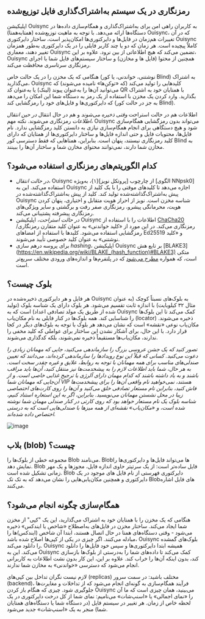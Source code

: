 ## رمزنگاری در یک سیستم به‌اشتراک‌گذاری فایل توزیع‌شده
اپلیکیشن Ouisync به کاربران راهی امن برای به‌اشتراک‌گذاری و همگام‌سازی داده‌ها
در دستگاه‌ها ارائه می‌دهد. با توجه به ماهیت توزیع‌شده (همتا‌به‌همتا) Ouisync، که
در آن تغییرات هم‌زمان در فایل‌ها و دایرکتوری‌ها امکان‌پذیر است، ساختار دایرکتوری
Ouisync کاملاً پیچیده است. هر زمان که دو یا چند کاربر فایلی را در یک دایرکتوری
به‌طور همزمان تغییر دهند، معماری Ouisync تضمین می‌کند که هیچ اطلاعاتی از بین
نرود. علاوه بر این، Ouisync همچنین از محتوا (فایل ها و مخازن) و ساختار سیستم‌های
فایل شما با اجرای رمزنگاری سرتاسری محافظت می‌کند.

هنگامی که یک مخزن را در یک حالت خاص (نوشتنی، خواندنی، یا کور Blind) به اشتراک
می‌گذارید، Ouisync کلیدهایی را تولید می‌کند (که «توکن‌ها» نامیده می‌شوند) که
می‌توانید آن‌ها را به‌عنوان پیوند (لینک) یا به‌عنوان کد QR با همتایان خود به
اشتراک بگذارید. وارد کردن یک مخزن با استفاده از یک رمز به دستگاه شما این امکان
را می‌دهد که دایرکتوری‌ها و فایل‌های خود را رمزگشایی کند (به جز در حالت کور
Blind).

اطلاعات هم در حالت استراحت _وقتی ذخیره می‌شوند_ و هم در حال انتقال _در حین
انتقال اطلاعات_ رمزنگاری می‌شوند. نکته مهم، Ouisync می‌تواند بدون رمزگشایی
همگام‌سازی شود و هیچ دستگاهی برای انجام همگام‌سازی نیازی به دانستن کلید رمزگشایی
ندارد. نام فایل‌ها، محتویات فایل و حتی اندازه فایل‌ها و ساختار دایرکتوری‌ها از
همتایان که دارای کلید رمزنگاری نیستند، پنهان است. بنابراین، همتاهایی که فقط
دسترسی کور Blind به مخازن شما دارند، نمی‌توانند محتوای مخازن شما و ساختار آن‌ها
را ببینند.

## کدام الگوریتم‌های رمزنگاری استفاده می‌شود؟
* _در حالت انتقال_، Ouisync از چارچوب [پروتکل نویز]{۱}، به‌ویژه [الگوی NNpsk0]
  استفاده می‌کند. این به Ouisync اجازه می‌دهد تا کلیدهای موقتی را با یک کلید از
  پیش به‌اشتراک‌گذاشته‌شده تولید کند. کلید از پیش به‌اشتراک‌گذاشته‌شده در
  Ouisync شناسه مخزن است. نویز از احراز هویت متقابل و اختیاری، پنهان کردن هویت،
  محرمانگی پیشرو، رمزنگاری صفر رفت و برگشتی و سایر ویژگی‌های رمزنگاری پیشرفته
  پشتیبانی می‌کند.
* _در حالت استراحت_، اپلیکیشن Ouisync اطلاعات را با استفاده از
  [ChaCha20](https://en.wikipedia.org/wiki/Salsa20#ChaCha_variant) رمزنگاری
  می‌کند. در این مورد از «کلید خواندنی» به عنوان کلید متقارن رمزنگاری/رمزگشایی
  استفاده می‌شود. کلیدها با استفاده از امضاهای Ed25519 و «کلید نوشتنی» به عنوان
  کلید خصوصی تأیید می‌شوند.
* برای پروسه درهم سازی _hashing_، اپلیکیشن Ouisync بر تابع هش [BLAKE3]
  (https://en.wikipedia.org/wiki/BLAKE_(hash_function)#BLAKE3) متکی است، که
  همواره [مطرح
  می‌شود](https://github.com/BLAKE3-team/BLAKE3-specs/blob/master/blake3.pdf) که
  در پلتفرم‌ها و اندازه‌های ورودی مختلف سریع‌تر است.

## بلوک چیست؟
هر فایل و هر دایرکتوری ذخیره‌شده در Ouisync به بلوک‌های نسبتاً کوچک (به عنوان
مثال ۳۲ کیلوبایت) با اندازه ثابت تقسیم می‌شود. هر بلوک دارای یک شناسه بلوک
(تولید شده از طریق یک مولد تصادفی اعداد) است که به Ouisync کمک می‌کند تا این
بلوک‌ها را شناسایی کند. همه بلوک‌ها در کنار فایلی به نام مکان‌یاب (locator)
ذخیره می‌شوند. مکان‌یاب نوعی «نقشه» است که نشان می‌دهد هر بلوک با توجه به
بلوک‌های دیگر در کجا قرار دارد. با این حال، برای آشکار نشدن این ساختار برای
عواملی که کلید مخفی را ندارند، مکان‌یاب‌ها مستقیماً ذخیره نمی‌شوند، بلکه کدگذاری
می‌شوند.

_تصور کنید که یک جشن عروسی بزرگ را سازماندهی می‌کنید، جایی که مهمانان زیادی را
دعوت می‌کنید. کسانی که قبلاً این نوع رویدادها را سازماندهی کرده‌اند، می‌دانند که
تعیین صندلی‌های مناسب برای همه مهمانان با توجه به روابط، علایق و غیره چقدر سخت
است. به هر حال، شما باید اطلاعات لازم را به پیشخدمت‌ها نیز منتقل کنید، آن‌ها
باید مراقب باشند و به یاد داشته باشند که کدام مهمان دارای آلرژی یا ترجیح غذایی
خاصی است. و از آن‌جایی که مهمانان شما VIP هستند، نمی‌خواهید نام واقعی آن‌ها را
برای پیشخدمت‌ها فاش کنید، بنابراین نام مستعار تصادفی خلق می‌کنید و آن‌ها را روی
کارت‌های اختصاصی زیبا در محل نشستن مهمانان می‌نویسید. بنابراین، اگر به این
استعاره استناد کنیم، شناسه بلوک یک نام مستعار خواهد بود که روی کارتی در کنار
صندلی مهمان شما نوشته شده است، و «مکان‌یاب» نقشه‌ای از همه میزها با صندلی‌هایی
است که به درستی اختصاص داده شده‌اند._

![image](https://github.com/willow446/willow446.github.io/assets/1790886/06985a87-2dac-49a2-99ae-37725bd8e2ce)


## بلاب (blob) چیست؟
مجموعه خطی از بلوک‌ها را Blob می‌نامند. Blob‌ها می‌تواند فایل‌ها و دایرکتوری‌ها
را نمایش دهد. ‌Blob فایل ساده‌تر است: از یک سرتیتر حاوی اندازه فایل، مجوزها و یک
مهر زمانی تشکیل شده است. ‌Blob دایرکتوری فهرستی از نام فایل های موجود در یک
دایرکتوری و همچنین مکان‌یابی‌هایی را نشان می‌دهد که به تک تک Blobهای فایل اشاره
می‌کنند.

## همگام‌سازی چگونه انجام می‌شود؟
هنگامی که یک مخزن را با همتایان خود به اشتراک می‌گذارید، این یک "کپی" از مخزن
شما ایجاد می‌کند. ساختار مخزن در فایل‌های به‌اصطلاح «شاخص یا ایندکس» ذخیره
می‌شود - وقتی دستگاه‌های همتا در حال اتصال هستند، ابتدا آن شاخص (ایندکس)‌ها را
مبادله می‌کنند. اگر چیزی در یکی از کپی‌ها اصلاح شده باشد، Ouisync بلوک‌های گمشده
را دانلود می‌کند. Ouisync همیشه ابتدا دایرکتوری‌ها و سپس خود فایل‌ها را دانلود
می‌کند. این به Ouisync کمک می‌کند تا داده‌های شما را به‌درستی از بلوک‌ها بازسازی
کند، بدون اینکه آن‌ها را خراب کند. علاوه بر این، این کار بدون نشت اطلاعات به
کاربرانی انجام می‌شود که دسترسی «خواندنی» به مخازن شما ندارند.

لازم نیست نگران تداخل بین کپی‌های (replicas) مختلف باشید: در سمت سرور‌
(backend)، فرآیند همگام‌سازی به گونه‌ای انجام می‌شود که از تداخلات و مغایرت‌ها
جلوگیری شود. چیزی که هنگام باز کردن Ouisync می‌بینید، همان چیزی است که ما آن را
«نمای اجمالی» یا «اسنپ‌شات» می‌نامیم: نمای شما از کل درخت دایرکتوری در یک لحظه
خاص از زمان. هر تغییر در سیستم فایل (در دستگاه شما یا دستگاه‌های همتایان شما)
منجر به یک «اسنپ‌شات» جدید می‌شود.
